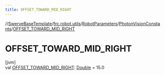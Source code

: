 ```yaml
---
title: OFFSET_TOWARD_MID_RIGHT
---
```

//[SwerveBaseTemplate](../../../../index.html)/[frc.robot.utils](../../index.html)/[RobotParameters](../index.html)/[PhotonVisionConstants](index.html)/[OFFSET_TOWARD_MID_RIGHT](-o-f-f-s-e-t_-t-o-w-a-r-d_-m-i-d_-r-i-g-h-t.html)



# OFFSET_TOWARD_MID_RIGHT



[jvm]\
val [OFFSET_TOWARD_MID_RIGHT](-o-f-f-s-e-t_-t-o-w-a-r-d_-m-i-d_-r-i-g-h-t.html): [Double](https://kotlinlang.org/api/latest/jvm/stdlib/kotlin/-double/index.html) = 15.0




